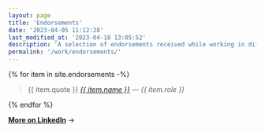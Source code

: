 ```yaml
---
layout: page
title: 'Endorsements'
date: '2023-04-05 11:12:28'
last_modified_at: '2023-04-18 13:05:52'
description: 'A selection of endorsements received while working in different fields of the audio industry.'
permalink: '/work/endorsements/'
---
```

{% for item in site.endorsements -%}
<blockquote>
  <p>
    {{ item.quote }}
    <cite><a href="{{ item.url }}">{{ item.name }}</a> — {{ item.role }}</cite>
  </p>
</blockquote>
{% endfor %}

<br>

[**More on LinkedIn**](https://www.linkedin.com/in/simonesilvestroni/)&nbsp;→